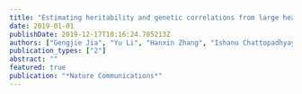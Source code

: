 ```yaml
---
title: "Estimating heritability and genetic correlations from large health datasets in the absence of genetic data"
date: 2019-01-01
publishDate: 2019-12-17T10:16:24.785213Z
authors: ["Gengjie Jia", "Yu Li", "Hanxin Zhang", "Ishanu Chattopadhyay", "Anders Boeck Jensen", "David R Blair", "Lea Davis", "Peter N Robinson", "Torsten Dahlén", "Søren Brunak", " others"]
publication_types: ["2"]
abstract: ""
featured: true
publication: "*Nature Communications*"
---
```


